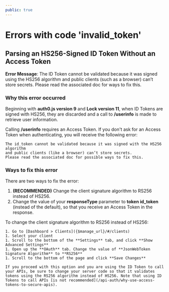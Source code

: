 ```yaml
---
public: true
---
```


# Errors with code 'invalid_token'

## Parsing an HS256-Signed ID Token Without an Access Token

**Error Message**: The ID Token cannot be validated because it was signed using the HS256 algorithm and public clients (such as a browser) can’t store secrets. Please read the associated doc for ways to fix this.

### Why this error occurred

Beginning with **auth0.js version 9** and **Lock version 11**, when ID Tokens are signed with HS256, they are discarded and a call to **/userinfo** is made to retrieve user information. 

Calling **/userinfo** requires an Access Token. If you don't ask for an Access Token when authenticating, you will receive the following error:

```
The id_token cannot be validated because it was signed with the HS256 algorithm
and public clients (like a browser) can’t store secrets.
Please read the associated doc for possible ways to fix this.
```

### Ways to fix this error

There are two ways to fix the error:

1. **(RECOMMENDED)** Change the client signature algorithm to RS256 instead of HS256.
2. Change the value of your **responseType** parameter to **token id_token** (instead of the default), so that you receive an Access Token in the response.

To change the client signature algorithm to RS256 instead of HS256:

    1. Go to [Dashboard > Clients]({$manage_url}/#/clients)
    1. Select your client
    1. Scroll to the bottom of the **Settings** tab, and click **Show Advanced Settings**
    1. Open up the **OAuth** tab. Change the value of **JsonWebToken Signature Algorithm** to **RS256**
    1. Scroll to the bottom of the page and click **Save Changes**

    If you proceed with this option and you are using the ID Token to call your APIs, be sure to change your server code so that it validates tokens using the RS256 algorithm instead of HS256. Note that using ID Tokens to call APIs [is not recommended](/api-auth/why-use-access-tokens-to-secure-apis).


